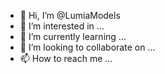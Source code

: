 - 👋 Hi, I’m @LumiaModels
- 👀 I’m interested in ...
- 🌱 I’m currently learning ...
- 💞️ I’m looking to collaborate on ...
- 📫 How to reach me ...

<!---
LumiaModels/LumiaModels is a ✨ special ✨ repository because its `README.md` (this file) appears on your GitHub profile.
You can click the Preview link to take a look at your changes.
--->
